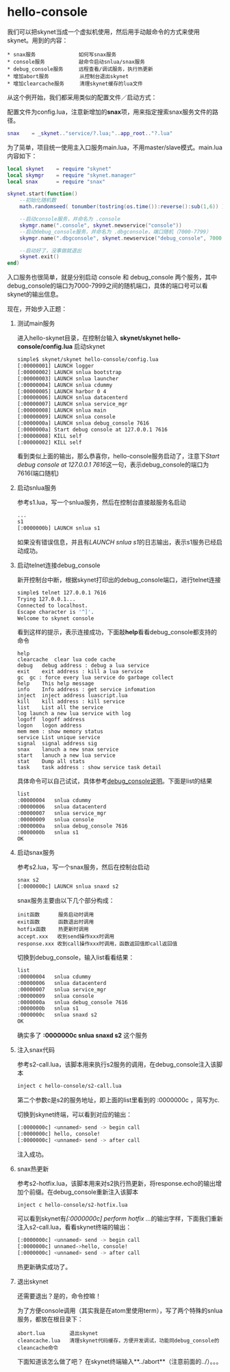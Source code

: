 # hello-console

我们可以把skynet当成一个虚拟机使用，然后用手动敲命令的方式来使用skynet。用到的内容：

```
* snax服务              如何写snax服务
* console服务           敲命令启动snlua/snax服务
* debug_console服务     远程查看/调试服务，执行热更新
* 增加abort服务          从控制台退出skynet
* 增加clearcache服务     清理skynet缓存的lua文件
```

从这个例开始，我们都采用类似的配置文件／启动方式：

配置文件为config.lua，注意新增加的<strong>snax</strong>项，用来指定搜索snax服务文件的路径。
```lua
snax    = _skynet.."service/?.lua;"..app_root.."?.lua"
```

为了简单，项目统一使用主入口服务main.lua，不用master/slave模式。main.lua内容如下：
```lua
local skynet    = require "skynet"
local skymgr    = require "skynet.manager"
local snax      = require "snax"

skynet.start(function()
    --初始化随机数
    math.randomseed( tonumber(tostring(os.time()):reverse():sub(1,6)) )

    --启动console服务，并命名为 .console
    skymgr.name(".console", skynet.newservice("console"))
    --启动debug_console服务，并命名为 .dbgconsole，端口随机（7000-7799）
    skymgr.name(".dbgconsole", skynet.newservice("debug_console", 7000 + math.random(800)))

    --启动好了，没事做就退出
    skynet.exit()
end)
```

入口服务也很简单，就是分别启动 console 和 debug_console 两个服务，其中debug_console的端口为7000-7999之间的随机端口，具体的端口号可以看skynet的输出信息。

现在，开始步入正题：

1. 测试main服务
    
    进入hello-skynet目录，在控制台输入 **skynet/skynet hello-console/config.lua** 启动skynet
    ```bash
    simple$ skynet/skynet hello-console/config.lua 
    [:00000001] LAUNCH logger 
    [:00000002] LAUNCH snlua bootstrap
    [:00000003] LAUNCH snlua launcher
    [:00000004] LAUNCH snlua cdummy
    [:00000005] LAUNCH harbor 0 4
    [:00000006] LAUNCH snlua datacenterd
    [:00000007] LAUNCH snlua service_mgr
    [:00000008] LAUNCH snlua main
    [:00000009] LAUNCH snlua console
    [:0000000a] LAUNCH snlua debug_console 7616
    [:0000000a] Start debug console at 127.0.0.1 7616
    [:00000008] KILL self
    [:00000002] KILL self
    ```
    看到类似上面的输出，那么恭喜你，hello-console服务启动了，注意下<em>Start debug console at 127.0.0.1 7616</em>这一句，表示debug_console的端口为7616(端口随机)

2. 启动snlua服务
    
    参考s1.lua，写一个snlua服务，然后在控制台直接敲服务名启动
    ```bash
    ...
    s1
    [:0000000b] LAUNCH snlua s1
    ```

    如果没有错误信息，并且有<em>LAUNCH snlua s1</em>的日志输出，表示s1服务已经启动成功。

3. 启动telnet连接debug_console
    
    新开控制台中断，根据skynet打印出的debug_console端口，进行telnet连接
    ```bash
    simple$ telnet 127.0.0.1 7616
    Trying 127.0.0.1...
    Connected to localhost.
    Escape character is '^]'.
    Welcome to skynet console
    
    ```
    
    看到这样的提示，表示连接成功，下面敲<strong>help</strong>看看debug_console都支持的命令
    ```
    help
    clearcache	clear lua code cache
    debug	debug address : debug a lua service
    exit	exit address : kill a lua service
    gc	gc : force every lua service do garbage collect
    help	This help message
    info	Info address : get service infomation
    inject	inject address luascript.lua
    kill	kill address : kill service
    list	List all the service
    log	launch a new lua service with log
    logoff	logoff address
    logon	logon address
    mem	mem : show memory status
    service	List unique service
    signal	signal address sig
    snax	lanuch a new snax service
    start	lanuch a new lua service
    stat	Dump all stats
    task	task address : show service task detail
    ```
    
    具体命令可以自己试试，具体参考<a href="https://github.com/cloudwu/skynet/wiki/DebugConsole" target="_blank">debug_console说明</a>。下面是list的结果
    
    ```bash
    list
    :00000004	snlua cdummy
    :00000006	snlua datacenterd
    :00000007	snlua service_mgr
    :00000009	snlua console
    :0000000a	snlua debug_console 7616
    :0000000b	snlua s1
    OK
    ```

4. 启动snax服务

    参考s2.lua，写一个snax服务，然后在控制台启动
    ```bash
    snax s2
    [:0000000c] LAUNCH snlua snaxd s2
    
    ```
    
    snax服务主要由以下几个部分构成：
    ```
    init函数      服务启动时调用
    exit函数      函数退出时调用
    hotfix函数    热更新时调用
    accept.xxx   收到send操作xxx时调用
    response.xxx 收到call操作xxx时调用，函数返回值即call返回值
    ```
    
    切换到debug_console，输入list看看结果：
    
    ```bash
    list
    :00000004	snlua cdummy
    :00000006	snlua datacenterd
    :00000007	snlua service_mgr
    :00000009	snlua console
    :0000000a	snlua debug_console 7616
    :0000000b	snlua s1
    :0000000c	snlua snaxd s2
    OK
    ```
    
    确实多了 **:0000000c	snlua snaxd s2** 这个服务

5. 注入snax代码
    
    参考s2-call.lua，该脚本用来执行s2服务的调用，在debug_console注入该脚本
    ```bash
    inject c hello-console/s2-call.lua
    ```
    
    第二个参数c是s2的服务地址，即上面的list里看到的 :0000000c ，简写为c.
    
    切换到skynet终端，可以看到对应的输出：
    ```bash
    [:0000000c] <unnamed> send -> begin call
    [:0000000c] hello, console!
    [:0000000c] <unnamed> send -> after call
    ```
    
    注入成功。

6. snax热更新
    
    参考s2-hotfix.lua，该脚本用来对s2执行热更新，将response.echo的输出增加个前缀。在debug_console重新注入该脚本
    
    ```bash
    inject c hello-console/s2-hotfix.lua
    ```
    
    可以看到skynet有<em>[:0000000c] perform hotfix ...</em>的输出字样，下面我们重新注入s2-call.lua，看看skynet终端的输出：
    
    ```bash
    [:0000000c] <unnamed> send -> begin call
    [:0000000c] unnamed->hello, console!
    [:0000000c] <unnamed> send -> after call
    ```
    
    热更新确实成功了。

7. 退出skynet
    
    还需要退出？是的，命令控嘛！
    
    为了方便console调用（其实我是在atom里使用term），写了两个特殊的snlua服务，都放在根目录下：
    
    ```
    abort.lua        退出skynet
    cleancache.lua   清理skynet代码缓存，方便开发调试，功能同debug_console的cleancache命令
    ```
    
    下面知道该怎么做了吧？ 在skynet终端输入**../abort**（注意前面的../）。。。
